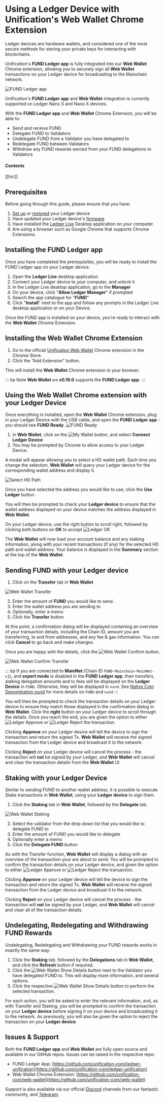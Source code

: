 # Using a Ledger Device with Unification's Web Wallet Chrome Extension

Ledger devices are hardware wallets, and considered one of the most secure
methods for storing your private keys for interacting with blockchains.

Unification's **FUND Ledger app** is fully integrated into our **Web Wallet** Chrome extension, allowing you to securely sign all **Web Wallet** transactions on your Ledger device for broadcasting to the Mainchain network.

![FUND Ledger app](/assets/mainchain/FUND_ledger_app.png)

Unification's **FUND Ledger app** and **Web Wallet** integration is currently supported on Ledger Nano S and Nano X devices.

With the **FUND Ledger app** and **Web Wallet** Chrome Extension, you will be able to:

- Send and receive FUND
- Delegate FUND to Validators
- Undelegate FUND from a Validator you have delegated to
- Redelegate FUND between Validators
- Withdraw any FUND rewards earned from your FUND delegations to Validators

#### Contents

[[toc]]

## Prerequisites

Before going through this guide, please ensure that you have:

1. [Set up](https://support.ledger.com/hc/en-us/articles/360000613793) or [restored](https://support.ledger.com/hc/en-us/articles/360005434914) your Ledger device
2. Have updated your Ledger device's [firmware](https://support.ledgerwallet.com/hc/en-us/articles/360002731113-Update-Ledger-Nano-S-firmware)
3. Have installed the [Ledger Live](https://support.ledger.com/hc/en-us/articles/360006395553) Desktop application on your computer.
4. Are using a browser such as Google Chrome that supports Chrome Extensions.

## Installing the FUND Ledger app

Once you have completed the prerequisites, you will be ready to install the FUND
Ledger app on your Ledger device.

1. Open the **Ledger Live** desktop application
2. Connect your Ledger device to your computer, and unlock it
3. In the Ledger Live desktop application, go to the **Manager**
4. On your device, click "**Allow Ledger Manager**" if prompted
5. Search the app catalogue for "**FUND**"
6. Click "**Install**" next to the app and follow any prompts in the Ledger Live desktop application or on your Device.

Once the FUND app is installed on your device, you're ready to interact with
the **Web Wallet** Chrome Extension.

## Installing the Web Wallet Chrome Extension

1. Go to the official [Unification Web Wallet](https://chrome.google.com/webstore/detail/unification-web-wallet/mkjjflkhdddfjhonakofipfojoepfndk) Chrome extension in the Chrome Store.
2. Click the "Add Extension" button.

This will install the **Web Wallet** Chrome extension in your browser.

::: tip Note
**Web Wallet >= v0.19.0** supports the **FUND Ledger app**.
:::

## Using the Web Wallet Chrome extension with your Ledger Device

Once everything is installed, open the **Web Wallet** Chrome extension, plug in your Ledger Device with the USB cable, and open the **FUND Ledger app** - you should see **FUND Ready**. ![FUND Ready](/assets/mainchain/FUND_app.png)

1. In **Web Wallet**, click on the ![My Wallet](/assets/mainchain/my_wallet_button.png) button, and select **Connect Ledger Device**
2. You may be prompted by Chrome to allow access to your Ledger Device.

A modal will appear allowing you to select a HD wallet path. Each time you change the selection, **Web Wallet** will query your Ledger device for the corresponding wallet address and display it.

![Select HD Path](/assets/mainchain/ledger_select_hd_path.png)

Once you have selected the address you would like to use, click the **Use Ledger** button.

You will then be prompted to check your **Ledger device** to ensure that the wallet address displayed on your device matches the address displayed in **Web Wallet**.

On your Ledger device, use the right button to scroll right, followed by clicking both buttons on **OK** to accept ![Ledger OK](/assets/mainchain/ledger_ok.png)

The **Web Wallet** will now load your account balance and any staking information, along with your recent transactions (if any) for the selected HD path and wallet address. Your balance is displayed in the **Summary** section at the top of the **Web Wallet**.

## Sending FUND with your Ledger device

1. Click on the **Transfer** tab in **Web Wallet**

![Web Wallet Transfer](/assets/mainchain/web_wallet_transfer.png)

2. Enter the amount of **FUND** you would like to send.
3. Enter the wallet address you are sending to
4. Optionally, enter a memo
5. Click the **Transfer** button

At this point, a confirmation dialog will be displayed containing an overview of your transaction details, including the Chain ID, amount you are transferring, to and from addresses, and any fee & gas information. You can click **Cancel** to go back and make changes.

Once you are happy with the details, click the ![Web Wallet Confirm](/assets/mainchain/web_wallet_confirm_button.png) button.

![Web Wallet Confirm Transfer](/assets/mainchain/ledger_web_wallet_confirm_transfer.png)

::: tip
If you are connected to **MainNet** (Chain ID `FUND-Mainchain-MainNet-v1`), and **expert mode** is disabled in the **FUND Ledger app**, then transfers, staking delegation amounts and tx fees will be displayed on the **Ledger Device** in `FUND`. Otherwise, they will be displayed in `nund`. See [Native Coin Denomination nund](../introduction/denomination.md) for more details on `FUND` and `nund`
:::

You will then be prompted to check the transaction details on your Ledger device to ensure they match those displayed in the confirmation dialog in **Web Wallet**. Click the **right** button on your Ledger device to scroll through the details. Once you reach the end, you are given the option to either ![Ledger Approve](/assets/mainchain/ledger_approve.png) or ![Ledger Reject](/assets/mainchain/ledger_reject.png) the transaction.

Clicking **Approve** on your Ledger device will tell the device to sign the transaction and return the signed Tx. **Web Wallet** will receive the signed transaction from the Ledger device and broadcast it to the network.

Clicking **Reject** on your Ledger device will cancel the process - the transaction will **not** be signed by your Ledger, and **Web Wallet** will cancel and clear the transaction details from the **Web Wallet** UI.

## Staking with your Ledger Device

Similar to sending FUND to another wallet address, it is possible to execute Stake transactions in **Web Wallet**, using your **Ledger device** to sign them.

1. Click the **Staking** tab in **Web Wallet**, followed by the **Delegate** tab.

![Web Wallet Staking](/assets/mainchain/web_wallet_staking.png)

2. Select the validator from the drop down list that you would like to delegate FUND to
3. Enter the amount of FUND you would like to delegate
4. Optionally enter a memo
5. Click the **Delegate FUND** button

As with the Transfer function, **Web Wallet** will display a dialog with an overview of the transaction your are about to send. You will be prompted to confirm the transaction details on your Ledger device, and given the option to either ![Ledger Approve](/assets/mainchain/ledger_approve.png) or ![Ledger Reject](/assets/mainchain/ledger_reject.png) the transaction.

Clicking **Approve** on your Ledger device will tell the device to sign the transaction and return the signed Tx. **Web Wallet** will receive the signed transaction from the Ledger device and broadcast it to the network.

Clicking **Reject** on your Ledger device will cancel the process - the transaction will **not** be signed by your Ledger, and **Web Wallet** will cancel and clear all of the transaction details.

## Undelegating, Redelegating and Withdrawing FUND Rewards

Undelegating, Redelegating and Withdrawing your FUND rewards works in exactly the same way.

1. Click the **Staking** tab, followed by the **Delegations** tab in **Web Wallet**, and click the **Refresh** button if required.
2. Click the ![Web Wallet Show Details](/assets/mainchain/web_wallet_staking_show_details_button.png) button next to the Validator you have delegated FUND to. This will display more information, and several options.
3. Click the respective ![Web Wallet Show Details](/assets/mainchain/web_wallet_staking_option_buttons.png) button to perform the selected transaction.

For each action, you will be asked to enter the relevant information, and, as with Transfer and Staking, you will be prompted to confirm the transaction on your **Ledger device** before signing it on your device and broadcasting it to the network. As previously, you will also be given the option to reject the transaction on your **Ledger device**.

## Issues & Support

Both the **FUND Ledger app** and **Web Wallet** are fully open source and available in our GitHub repos. Issues can be raised in the respective repo:

- FUND Ledger App: [https://github.com/unification-com/ledger-unification](https://github.com/unification-com/ledger-unification)
- Web Wallet Chrome Extension: [https://github.com/unification-com/web-wallet](https://github.com/unification-com/web-wallet)

Support is also available via our official [Discord](https://discord.gg/SeB69w5) channels from our fantastic community, and [Telegram](https://t.me/unificationfoundation).
